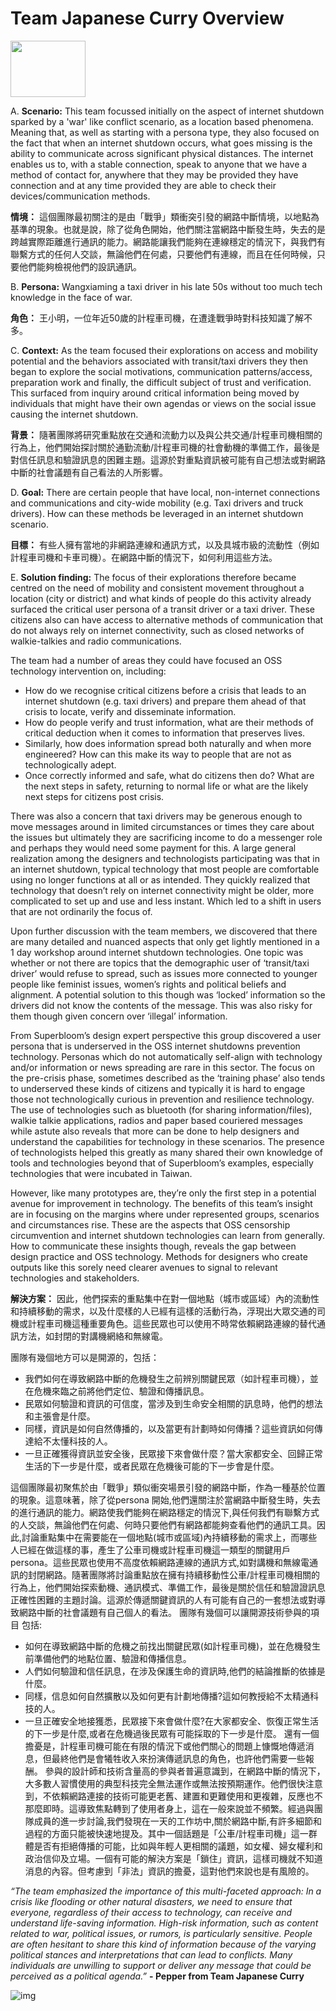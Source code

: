 # Team Japanese Curry Overview

<p align="left">
  <img src="https://raw.githubusercontent.com/sprblm/The-Design-We-Open/refs/heads/main/Documenting%20Internet%20Shutdowns%20Workshop/graphics%20and%20illustrations/team%20foods/japanese-curry.png" height=90 width=120 />
</p>


A. **Scenario:** This team focussed initially on the aspect of internet shutdown sparked by a 'war' like conflict scenario, as a location based phenomena. Meaning that, as well as starting with a persona type, they also focused on the fact that when an internet shutdown occurs, what goes missing is the ability to communicate across significant physical distances. The internet enables us to, with a stable connection, speak to anyone that we have a method of contact for, anywhere that they may be provided they have connection and at any time provided they are able to check their devices/communication methods.

**情境：** 這個團隊最初關注的是由「戰爭」類衝突引發的網路中斷情境，以地點為基準的現象。也就是說，除了從角色開始，他們關注當網路中斷發生時，失去的是跨越實際距離進行通訊的能力。網路能讓我們能夠在連線穩定的情況下，與我們有聯繫方式的任何人交談，無論他們在何處，只要他們有連線，而且在任何時候，只要他們能夠檢視他們的設訊通訊。

B. **Persona:** Wangxiaming a taxi driver in his late 50s without too much tech knowledge in the face of war.

**角色：** 王小明，一位年近50歲的計程車司機，在遭逢戰爭時對科技知識了解不多。

C. **Context:** As the team focused their explorations on access and mobility potential and the behaviors associated with transit/taxi drivers they then began to explore the social motivations, communication patterns/access, preparation work and finally, the difficult subject of trust and verification. This surfaced from inquiry around critical information being moved by individuals that might have their own agendas or views on the social issue causing the internet shutdown.

**背景：** 隨著團隊將研究重點放在交通和流動力以及與公共交通/計程車司機相關的行為上，他們開始探討關於通勤流動/計程車司機的社會動機的準備工作，最後是對信任訊息和驗證訊息的困難主題。這源於對重點資訊被可能有自己想法或對網路中斷的社會議題有自己看法的人所影響。

D. **Goal:** There are certain people that have local, non-internet connections and communications and city-wide mobility (e.g. Taxi drivers and truck drivers). How can these methods be leveraged in an internet shutdown scenario.

**目標：**  有些人擁有當地的非網路連線和通訊方式，以及具城市級的流動性（例如計程車司機和卡車司機）。在網路中斷的情況下，如何利用這些方法。

E. **Solution finding:** The focus of their explorations therefore became centred on the need of mobility and consistent movement throughout a location (city or district) and what kinds of people do this activity already surfaced the critical user persona of a transit driver or a taxi driver. These citizens also can have access to alternative methods of communication that do not always rely on internet connectivity, such as closed networks of  walkie-talkies and radio communications.

The team had a number of areas they could have focused an OSS technology intervention on, including:
- How do we recognise critical citizens before a crisis that leads to an internet shutdown (e.g. taxi drivers) and prepare them ahead of that crisis to locate, verify and disseminate information.
- How do people verify and trust information, what are their methods of critical deduction when it comes to information that preserves lives. 
- Similarly, how does information spread both naturally and when more engineered? How can this make its way to people that are not as technologically adept. 
- Once correctly informed and safe, what do citizens then do? What are the next steps in safety, returning to normal life or what are the likely next steps for citizens post crisis.

There was also a concern that taxi drivers may be generous enough to move messages around in limited circumstances or times they care about the issues but ultimately they are sacrificing income to do a messenger role and perhaps they would need some payment for this.
A large general realization among the designers and technologists participating was that in an internet shutdown, typical technology that most people are comfortable using no longer functions at all or as intended. They quickly realized that technology that doesn’t rely on internet connectivity might be older, more complicated to set up and use and less instant. Which led to a shift in users that are not ordinarily the focus of. 

Upon further discussion with the team members, we discovered that there are many detailed and nuanced aspects that only get lightly mentioned in a 1 day workshop around internet shutdown technologies. One topic was whether or not there are topics that the demographic user of ‘transit/taxi driver’ would refuse to spread, such as issues more connected to younger people like feminist issues, women’s rights and political beliefs and alignment. A potential solution to this though was ‘locked’ information so the drivers did not know the contents of the message. This was also risky for them though given concern over ‘illegal’ information.

From Superbloom’s design expert perspective this group discovered a user persona that is underserved in the OSS internet shutdowns prevention technology. Personas which do not automatically self-align with technology and/or information or news spreading are rare in this sector. The focus on the pre-crisis phase, sometimes described as the ‘training phase’ also tends to underserved these kinds of citizens and typically it is hard to engage those not technologically curious in prevention and resilience technology. The use of technologies such as bluetooth (for sharing information/files), walkie talkie applications, radios and paper based couriered messages while astute also reveals that more can be done to help designers and understand the capabilities for technology in these scenarios. The presence of technologists helped this greatly as many shared their own knowledge of tools and technologies beyond that of Superbloom’s examples, especially technologies that were incubated in Taiwan. 

However, like many prototypes are, they’re only the first step in a potential avenue for improvement in technology. The benefits of this team’s insight are in focusing on the margins where under represented groups, scenarios and circumstances rise. These are the aspects that OSS censorship circumvention and internet shutdown technologies can learn from generally. How to communicate these insights though, reveals the gap between design practice and OSS technology. Methods for designers who create outputs like this sorely need clearer avenues to signal to relevant technologies and stakeholders.

**解決方案：** 因此，他們探索的重點集中在對一個地點（城市或區域）內的流動性和持續移動的需求，以及什麼樣的人已經有這樣的活動行為，浮現出大眾交通的司機或計程車司機這種重要角色。這些民眾也可以使用不時常依賴網路連線的替代通訊方法，如封閉的對講機網絡和無線電。

團隊有幾個地方可以是開源的，包括：
- 我們如何在導致網路中斷的危機發生之前辨別關鍵民眾（如計程車司機），並在危機來臨之前將他們定位、驗證和傳播訊息。
- 民眾如何驗證和資訊的可信度，當涉及到生命安全相關的訊息時，他們的想法和主張會是什麼。
- 同樣，資訊是如何自然傳播的，以及當更有計劃時如何傳播？這些資訊如何傳達給不太懂科技的人。
- 一旦正確獲得資訊並安全後，民眾接下來會做什麼？當大家都安全、回歸正常生活的下一步是什麼，或者民眾在危機後可能的下一步會是什麼。

這個團隊最初聚焦於由「戰爭」類似衝突場景引發的網路中斷，作為一種基於位置的現象。這意味著，除了從persona 開始,他們還關注於當網路中斷發生時，失去的進行通訊的能力。網路使我們能夠在網路穩定的情況下,與任何我們有聯繫方式的人交談，無論他們在何處、何時只要他們有網路都能夠查看他們的通訊工具。因此,討論重點集中在需要能在一個地點(城市或區域)內持續移動的需求上，而哪些人已經在做這樣的事，產生了公車司機或計程車司機這一類型的關鍵用戶persona。這些民眾也使用不高度依賴網路連線的通訊方式,如對講機和無線電通訊的封閉網路。隨著團隊將討論重點放在擁有持續移動性公車/計程車司機相關的行為上，他們開始探索動機、通訊模式、準備工作，最後是關於信任和驗證證訊息正確性困難的主題討論。這源於傳遞關鍵資訊的人有可能有自己的一套想法或對導致網路中斷的社會議題有自己個人的看法。
團隊有幾個可以讓開源技術參與的項目
包括:
- 如何在導致網路中斷的危機之前找出關鍵民眾(如計程車司機)，並在危機發生前準備他們的地點位置、驗證和傳播信息。
- 人們如何驗證和信任訊息，在涉及保護生命的資訊時,他們的結論推斷的依據是什麼。
- 同樣，信息如何自然擴散以及如何更有計劃地傳播?這如何教授給不太精通科技的人。
- 一旦正確安全地接獲悉，民眾接下來會做什麼?在大家都安全、恢復正常生活的下一步是什麼,或者在危機過後民眾有可能採取的下一步是什麼。
還有一個擔憂是，計程車司機可能在有限的情況下或他們關心的問題上慷慨地傳遞消息，但最終他們是會犧牲收入來扮演傳遞訊息的角色，也許他們需要一些報酬。
參與的設計師和技術含量高的參與者普遍意識到，在網路中斷的情況下，大多數人習慣使用的典型科技完全無法運作或無法按預期運作。他們很快注意到，不依賴網路連接的技術可能更老舊、建置和更難使用和更複雜，反應也不那麼即時。這導致焦點轉到了使用者身上，這在一般來說並不頻繁。經過與團隊成員的進一步討論,我們發現在一天的工作坊中,關於網路中斷,有許多細節和過程的方面只能被快速地提及。其中一個話題是「公車/計程車司機」這一群體是否有拒絕傳播的可能，比如與年輕人更相關的議題，如女權、婦女權利和政治信仰及立場。一個有可能的解決方案是「鎖住」資訊，這樣司機就不知道消息的內容。但考慮到「非法」資訊的擔憂，這對他們來說也是有風險的。

_“The team emphasized the importance of this multi-faceted approach: In a crisis like flooding or other natural disasters, we need to ensure that everyone, regardless of their access to technology, can receive and understand life-saving information. High-risk information, such as content related to war, political issues, or rumors, is particularly sensitive. People are often hesitant to share this kind of information because of the varying political stances and interpretations that can lead to conflicts. Many individuals are unwilling to support or deliver any message that could be perceived as a political agenda.”_ **- Pepper from Team Japanese Curry**

![img](https://raw.githubusercontent.com/sprblm/The-Design-We-Open/refs/heads/main/Documenting%20Internet%20Shutdowns%20Workshop/graphics%20and%20illustrations/solution%20illustrations/team-japanese-curry-solution-11%3A28.png)
